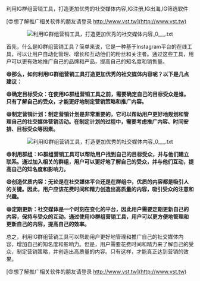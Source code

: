 利用IG群组营销工具，打造更加优秀的社交媒体内容,IG注册,IG出海,IG筛选软件

[😍想了解推广相关软件的朋友请登录 http://www.vst.tw](http://www.vst.tw)

 <center><img src="https://vst.tw/MP4/tuiguang/png/6.png" alt="利用IG群组营销工具，打造更加优秀的社交媒体内容_0___.txt"></center>

首先，什么是IG群组营销工具？简单来说，它是一种基于Instagram平台的在线工具，可以让用户自动化管理、增长和互动他们的粉丝和关注者。通过这些工具，用户可以更有效地推广自己的品牌和产品，提高自己的知名度和销售量。

**😄那么，如何利用IG群组营销工具打造更加优秀的社交媒体内容呢？以下是几点建议：**

**😄确定目标受众：在使用IG群组营销工具之前，需要确定自己的目标受众是谁。只有了解自己的受众，才能更好地制定营销策略和推广内容。**

**😄制定营销计划：制定营销计划是非常重要的，它可以帮助用户更好地规划和管理自己的社交媒体营销活动。在制定计划的过程中，需要考虑推广内容、时间安排、目标受众等因素。**

 <center><img src="https://vst.tw/MP4/tuiguang/png/0.png" alt="利用IG群组营销工具，打造更加优秀的社交媒体内容_0___.txt"></center>

**😄利用群组：IG群组营销工具可以帮助用户找到自己的目标受众，并与他们建立联系。通过加入相关的群组，用户可以更好地了解自己的受众，并与他们互动，提高自己的知名度和影响力。**

**😄创造优质内容：无论是在社交媒体平台还是在群组中，优质的内容都是吸引人的关键。因此，用户应该花费时间和精力创造出高质量的内容，吸引受众的注意和兴趣。**

**😄定期更新：社交媒体是一个时刻在变化的平台，因此用户需要定期更新自己的内容，保持与受众的互动。通过使用IG群组营销工具，用户可以更方便地管理和更新自己的内容，提高自己的效率。**

总之，利用IG群组营销工具可以帮助用户更好地管理和推广自己的社交媒体内容，增加自己的知名度和影响力。但是，用户需要花费时间和精力来了解自己的受众，制定营销策略，并创造出高质量的内容。只有这样，才能真正达到营销的效果。

[😍想了解推广相关软件的朋友请登录 http://www.vst.tw](http://www.vst.tw)



